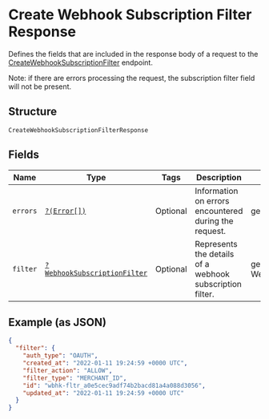 
# Create Webhook Subscription Filter Response

Defines the fields that are included in the response body of
a request to the [CreateWebhookSubscriptionFilter](../../doc/apis/webhook-subscription-filters.md#create-webhook-subscription-filter) endpoint.

Note: if there are errors processing the request, the subscription filter field will not be
present.

## Structure

`CreateWebhookSubscriptionFilterResponse`

## Fields

| Name | Type | Tags | Description | Getter | Setter |
|  --- | --- | --- | --- | --- | --- |
| `errors` | [`?(Error[])`](../../doc/models/error.md) | Optional | Information on errors encountered during the request. | getErrors(): ?array | setErrors(?array errors): void |
| `filter` | [`?WebhookSubscriptionFilter`](../../doc/models/webhook-subscription-filter.md) | Optional | Represents the details of a webhook subscription filter. | getFilter(): ?WebhookSubscriptionFilter | setFilter(?WebhookSubscriptionFilter filter): void |

## Example (as JSON)

```json
{
  "filter": {
    "auth_type": "OAUTH",
    "created_at": "2022-01-11 19:24:59 +0000 UTC",
    "filter_action": "ALLOW",
    "filter_type": "MERCHANT_ID",
    "id": "wbhk-fltr_a0e5cec9adf74b2bacd81a4a088d3056",
    "updated_at": "2022-01-11 19:24:59 +0000 UTC"
  }
}
```

